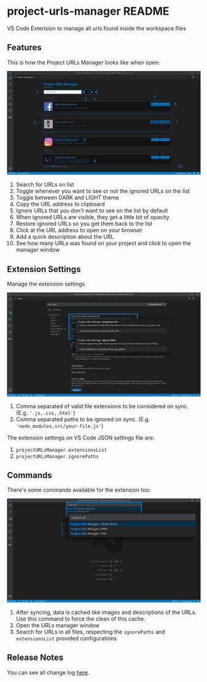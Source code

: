 # project-urls-manager README

VS Code Extension to manage all urls found inside the workspace files

## Features

This is how the Project URLs Manager looks like when open:

![URLs Manager](docs/manager.png)

1. Search for URLs on list
2. Toggle whenever you want to see or not the ignored URLs on the list
3. Toggle between DARK and LIGHT theme
4. Copy the URL address to clipboard
5. Ignore URLs that you don't want to see on the list by default
6. When ignored URLs are visible, they get a little bit of opacity
7. Restore ignored URLs so you get them back to the list
8. Click at the URL address to open on your browser
9. Add a quick description about the URL
10. See how many URLs was found on your project and click to open the manager window

## Extension Settings

Manage the extension settings

![Settings UI](docs/settings-ui.png)

1. Comma separated of valid file extensions to be considered on sync. (E.g. `'.js,.css,.html'`)
2. Comma separated paths to be ignored on sync. (E.g. `'node_modules,src/your-file.js'`)

The extension settings on VS Code JSON settings file are:

1. `projectURLsManager.extensionsList`
2. `projectURLsManager.ignorePaths` 

## Commands

There's some commands available for the extension too:

![Settings UI](docs/commands.png)

1. After syncing, data is cached like images and descriptions of the URLs. Use this command to force the clean of this cache.
2. Open the URLs manager window
3. Search for URLs in all files, respecting the `ignorePaths` and `extensionsList` provided configurations

## Release Notes

You can see all change log [here](https://github.com/leandrosimoes/project-urls-manager-vscode-extension/blob/master/CHANGELOG.md).
